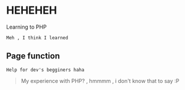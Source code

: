 # HEHEHEH

Learning to PHP

``` Meh , I think I learned ```


## Page function


```
Help for dev's begginers haha

```



> My experience with PHP? , hmmmm , i don't know that to say :P 

